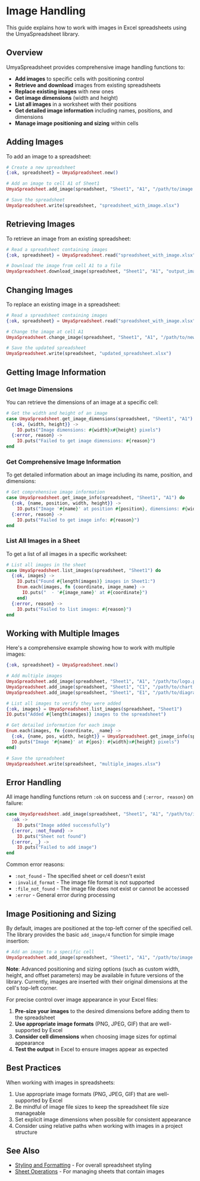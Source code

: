 # Image Handling

This guide explains how to work with images in Excel spreadsheets using the UmyaSpreadsheet library.

## Overview

UmyaSpreadsheet provides comprehensive image handling functions to:

- **Add images** to specific cells with positioning control
- **Retrieve and download** images from existing spreadsheets
- **Replace existing images** with new ones
- **Get image dimensions** (width and height)
- **List all images** in a worksheet with their positions
- **Get detailed image information** including names, positions, and dimensions
- **Manage image positioning and sizing** within cells

## Adding Images

To add an image to a spreadsheet:

```elixir
# Create a new spreadsheet
{:ok, spreadsheet} = UmyaSpreadsheet.new()

# Add an image to cell A1 of Sheet1
UmyaSpreadsheet.add_image(spreadsheet, "Sheet1", "A1", "/path/to/image.png")

# Save the spreadsheet
UmyaSpreadsheet.write(spreadsheet, "spreadsheet_with_image.xlsx")
```

## Retrieving Images

To retrieve an image from an existing spreadsheet:

```elixir
# Read a spreadsheet containing images
{:ok, spreadsheet} = UmyaSpreadsheet.read("spreadsheet_with_image.xlsx")

# Download the image from cell A1 to a file
UmyaSpreadsheet.download_image(spreadsheet, "Sheet1", "A1", "output_image.png")
```

## Changing Images

To replace an existing image in a spreadsheet:

```elixir
# Read a spreadsheet containing images
{:ok, spreadsheet} = UmyaSpreadsheet.read("spreadsheet_with_image.xlsx")

# Change the image at cell A1
UmyaSpreadsheet.change_image(spreadsheet, "Sheet1", "A1", "/path/to/new_image.png")

# Save the updated spreadsheet
UmyaSpreadsheet.write(spreadsheet, "updated_spreadsheet.xlsx")
```

## Getting Image Information

### Get Image Dimensions

You can retrieve the dimensions of an image at a specific cell:

```elixir
# Get the width and height of an image
case UmyaSpreadsheet.get_image_dimensions(spreadsheet, "Sheet1", "A1") do
  {:ok, {width, height}} ->
    IO.puts("Image dimensions: #{width}x#{height} pixels")
  {:error, reason} ->
    IO.puts("Failed to get image dimensions: #{reason}")
end
```

### Get Comprehensive Image Information

To get detailed information about an image including its name, position, and dimensions:

```elixir
# Get comprehensive image information
case UmyaSpreadsheet.get_image_info(spreadsheet, "Sheet1", "A1") do
  {:ok, {name, position, width, height}} ->
    IO.puts("Image '#{name}' at position #{position}, dimensions: #{width}x#{height} pixels")
  {:error, reason} ->
    IO.puts("Failed to get image info: #{reason}")
end
```

### List All Images in a Sheet

To get a list of all images in a specific worksheet:

```elixir
# List all images in the sheet
case UmyaSpreadsheet.list_images(spreadsheet, "Sheet1") do
  {:ok, images} ->
    IO.puts("Found #{length(images)} images in Sheet1:")
    Enum.each(images, fn {coordinate, image_name} ->
      IO.puts("  - '#{image_name}' at #{coordinate}")
    end)
  {:error, reason} ->
    IO.puts("Failed to list images: #{reason}")
end
```

## Working with Multiple Images

Here's a comprehensive example showing how to work with multiple images:

```elixir
{:ok, spreadsheet} = UmyaSpreadsheet.new()

# Add multiple images
UmyaSpreadsheet.add_image(spreadsheet, "Sheet1", "A1", "/path/to/logo.png")
UmyaSpreadsheet.add_image(spreadsheet, "Sheet1", "C1", "/path/to/chart.png")
UmyaSpreadsheet.add_image(spreadsheet, "Sheet1", "E1", "/path/to/diagram.png")

# List all images to verify they were added
{:ok, images} = UmyaSpreadsheet.list_images(spreadsheet, "Sheet1")
IO.puts("Added #{length(images)} images to the spreadsheet")

# Get detailed information for each image
Enum.each(images, fn {coordinate, _name} ->
  {:ok, {name, pos, width, height}} = UmyaSpreadsheet.get_image_info(spreadsheet, "Sheet1", coordinate)
  IO.puts("Image '#{name}' at #{pos}: #{width}x#{height} pixels")
end)

# Save the spreadsheet
UmyaSpreadsheet.write(spreadsheet, "multiple_images.xlsx")
```

## Error Handling

All image handling functions return `:ok` on success and `{:error, reason}` on failure:

```elixir
case UmyaSpreadsheet.add_image(spreadsheet, "Sheet1", "A1", "/path/to/image.png") do
  :ok ->
    IO.puts("Image added successfully")
  {:error, :not_found} ->
    IO.puts("Sheet not found")
  {:error, _} ->
    IO.puts("Failed to add image")
end
```

Common error reasons:

- `:not_found` - The specified sheet or cell doesn't exist
- `:invalid_format` - The image file format is not supported
- `:file_not_found` - The image file does not exist or cannot be accessed
- `:error` - General error during processing

## Image Positioning and Sizing

By default, images are positioned at the top-left corner of the specified cell. The library provides the basic `add_image/4` function for simple image insertion:

```elixir
# Add an image to a specific cell
UmyaSpreadsheet.add_image(spreadsheet, "Sheet1", "A1", "/path/to/image.png")
```

**Note**: Advanced positioning and sizing options (such as custom width, height, and offset parameters) may be available in future versions of the library. Currently, images are inserted with their original dimensions at the cell's top-left corner.

For precise control over image appearance in your Excel files:

1. **Pre-size your images** to the desired dimensions before adding them to the spreadsheet
2. **Use appropriate image formats** (PNG, JPEG, GIF) that are well-supported by Excel
3. **Consider cell dimensions** when choosing image sizes for optimal appearance
4. **Test the output** in Excel to ensure images appear as expected

## Best Practices

When working with images in spreadsheets:

1. Use appropriate image formats (PNG, JPEG, GIF) that are well-supported by Excel
2. Be mindful of image file sizes to keep the spreadsheet file size manageable
3. Set explicit image dimensions when possible for consistent appearance
4. Consider using relative paths when working with images in a project structure

## See Also

- [Styling and Formatting](styling_and_formatting.html) - For overall spreadsheet styling
- [Sheet Operations](sheet_operations.html) - For managing sheets that contain images
